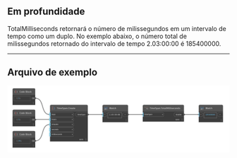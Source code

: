 ## Em profundidade
TotalMilliseconds retornará o número de milissegundos em um intervalo de tempo como um duplo. No exemplo abaixo, o número total de milissegundos retornado do intervalo de tempo 2.03:00:00 é 185400000.
___
## Arquivo de exemplo

![TotalMilliseconds](./DSCore.TimeSpan.TotalMilliseconds_img.jpg)

